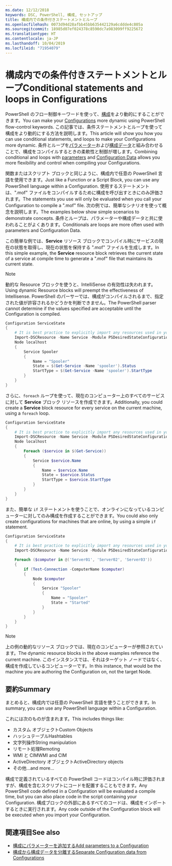 ```yaml
---
ms.date: 12/12/2018
keywords: DSC, PowerShell, 構成, セットアップ
title: 構成内での条件付きステートメントとループ
ms.openlocfilehash: 0073d94d28afbb45bb635442129a6cddde4c805a
ms.sourcegitcommit: 18985d07ef024378c8590dc7a983099ff9225672
ms.translationtype: HT
ms.contentlocale: ja-JP
ms.lasthandoff: 10/04/2019
ms.locfileid: "71954079"
---
```

# <a name="conditional-statements-and-loops-in-configurations"></a><span data-ttu-id="4acdb-103">構成内での条件付きステートメントとループ</span><span class="sxs-lookup"><span data-stu-id="4acdb-103">Conditional statements and loops in Configurations</span></span>

<span data-ttu-id="4acdb-104">PowerShell のフロー制御キーワードを使って、[構成](configurations.md)をより動的にすることができます。</span><span class="sxs-lookup"><span data-stu-id="4acdb-104">You can make your [Configurations](configurations.md) more dynamic using PowerShell flow-control keywords.</span></span> <span data-ttu-id="4acdb-105">この記事では、条件ステートメントとループを使って構成をより動的にする方法を説明します。</span><span class="sxs-lookup"><span data-stu-id="4acdb-105">This article will show you how you can use conditional statements, and loops to make your Configurations more dynamic.</span></span> <span data-ttu-id="4acdb-106">条件とループを[パラメーター](add-parameters-to-a-configuration.md)および[構成データ](configData.md)と組み合わせることで、構成をコンパイルするときの柔軟性と制御が増します。</span><span class="sxs-lookup"><span data-stu-id="4acdb-106">Combining conditional and loops with [parameters](add-parameters-to-a-configuration.md) and [Configuration Data](configData.md) allows you more flexibility and control when compiling your Configurations.</span></span>

<span data-ttu-id="4acdb-107">関数またはスクリプト ブロックと同じように、構成内で任意の PowerShell 言語を使用できます。</span><span class="sxs-lookup"><span data-stu-id="4acdb-107">Just like a Function or a Script Block, you can use any PowerShell language within a Configuration.</span></span> <span data-ttu-id="4acdb-108">使用するステートメントは、".mof" ファイルをコンパイルするために構成を呼び出すときにのみ評価されます。</span><span class="sxs-lookup"><span data-stu-id="4acdb-108">The statements you use will only be evaluated when you call your Configuration to compile a ".mof" file.</span></span> <span data-ttu-id="4acdb-109">次の例では、簡単なシナリオを使って概念を説明します。</span><span class="sxs-lookup"><span data-stu-id="4acdb-109">The examples below show simple scenarios to demonstrate concepts.</span></span> <span data-ttu-id="4acdb-110">条件とループは、パラメーターや構成データと共に使われることがよくあります。</span><span class="sxs-lookup"><span data-stu-id="4acdb-110">Conditionals are loops are more often used with parameters and Configuration Data.</span></span>

<span data-ttu-id="4acdb-111">この簡単な例では、**Service** リソース ブロックでコンパイル時にサービスの現在の状態を取得し、現在の状態を保持する ".mof" ファイルを生成します。</span><span class="sxs-lookup"><span data-stu-id="4acdb-111">In this simple example, the **Service** resource block retrieves the current state of a service at compile time to generate a ".mof" file that maintains its current state.</span></span>

> [!NOTE]
> <span data-ttu-id="4acdb-112">動的な Resource ブロックを使うと、IntelliSense の有効性は失われます。</span><span class="sxs-lookup"><span data-stu-id="4acdb-112">Using dynamic Resource blocks will preempt the effectiveness of Intellisense.</span></span> <span data-ttu-id="4acdb-113">PowerShell のパーサーでは、構成がコンパイルされるまで、指定された値が許容されるかどうかを判断できません。</span><span class="sxs-lookup"><span data-stu-id="4acdb-113">The PowerShell parser cannot determine if the values specified are acceptable until the Configuration is compiled.</span></span>

```powershell
Configuration ServiceState
{
    # It is best practice to explicitly import any resources used in your Configurations.
    Import-DSCResource -Name Service -Module PSDesiredStateConfiguration
    Node localhost
    {
        Service Spooler
        {
            Name = "Spooler"
            State = $(Get-Service -Name 'spooler').Status
            StartType = $(Get-Service -Name 'spooler').StartType
        }
    }
}
```

<span data-ttu-id="4acdb-114">さらに、`foreach` ループを使って、現在のコンピューター上のすべてのサービスに対して **Service** ブロック リソースを作成できます。</span><span class="sxs-lookup"><span data-stu-id="4acdb-114">Additionally, you could create a **Service** block resource for every service on the current machine, using a `foreach` loop.</span></span>

```powershell
Configuration ServiceState
{
    # It is best practice to explicitly import any resources used in your Configurations.
    Import-DSCResource -Name Service -Module PSDesiredStateConfiguration
    Node localhost
    {
        Foreach ($service in $(Get-Service))
        {
            Service $service.Name
            {
                Name = $service.Name
                State = $service.Status
                StartType = $service.StartType
            }
        }
    }
}
```

<span data-ttu-id="4acdb-115">また、簡単な `if` ステートメントを使うことで、オンラインになっているコンピューターに対してのみ構成を作成することができます。</span><span class="sxs-lookup"><span data-stu-id="4acdb-115">You could also only create configurations for machines that are online, by using a simple `if` statement.</span></span>

```powershell
Configuration ServiceState
{
    # It is best practice to explicitly import any resources used in your Configurations.
    Import-DSCResource -Name Service -Module PSDesiredStateConfiguration

    Foreach ($computer in @('Server01', 'Server02', 'Server03'))
    {
        if (Test-Connection -ComputerName $computer)
        {
            Node $computer
            {
                Service "Spooler"
                {
                    Name = "Spooler"
                    State = "Started"
                }
            }
        }
    }
}
```

> [!NOTE]
> <span data-ttu-id="4acdb-116">上の例の動的なリソース ブロックでは、現在のコンピューターが参照されています。</span><span class="sxs-lookup"><span data-stu-id="4acdb-116">The dynamic resource blocks in the above examples reference the current machine.</span></span> <span data-ttu-id="4acdb-117">このインスタンスでは、それはターゲット ノードではなく、構成を作成しているコンピューターです。</span><span class="sxs-lookup"><span data-stu-id="4acdb-117">In this instance, that would be the machine you are authoring the Configuration on, not the target Node.</span></span>

<!---
Mention Get-DSCConfigurationFromSystem
-->

## <a name="summary"></a><span data-ttu-id="4acdb-118">要約</span><span class="sxs-lookup"><span data-stu-id="4acdb-118">Summary</span></span>

<span data-ttu-id="4acdb-119">まとめると、構成内では任意の PowerShell 言語を使うことができます。</span><span class="sxs-lookup"><span data-stu-id="4acdb-119">In summary, you can use any PowerShell language within a Configuration.</span></span>

<span data-ttu-id="4acdb-120">これには次のものが含まれます。</span><span class="sxs-lookup"><span data-stu-id="4acdb-120">This includes things like:</span></span>

- <span data-ttu-id="4acdb-121">カスタム オブジェクト</span><span class="sxs-lookup"><span data-stu-id="4acdb-121">Custom Objects</span></span>
- <span data-ttu-id="4acdb-122">ハッシュテーブル</span><span class="sxs-lookup"><span data-stu-id="4acdb-122">Hashtables</span></span>
- <span data-ttu-id="4acdb-123">文字列操作</span><span class="sxs-lookup"><span data-stu-id="4acdb-123">String manipulation</span></span>
- <span data-ttu-id="4acdb-124">リモート処理</span><span class="sxs-lookup"><span data-stu-id="4acdb-124">Remoting</span></span>
- <span data-ttu-id="4acdb-125">WMI と CIM</span><span class="sxs-lookup"><span data-stu-id="4acdb-125">WMI and CIM</span></span>
- <span data-ttu-id="4acdb-126">ActiveDirectory オブジェクト</span><span class="sxs-lookup"><span data-stu-id="4acdb-126">ActiveDirectory objects</span></span>
- <span data-ttu-id="4acdb-127">その他...</span><span class="sxs-lookup"><span data-stu-id="4acdb-127">and more...</span></span>

<span data-ttu-id="4acdb-128">構成で定義されているすべての PowerShell コードはコンパイル時に評価されますが、構成を含むスクリプトにコードを配置することもできます。</span><span class="sxs-lookup"><span data-stu-id="4acdb-128">Any PowerShell code defined in a Configuration will be evaluated a compile time, but you can also place code in the script containing your Configuration.</span></span> <span data-ttu-id="4acdb-129">構成ブロックの外部にあるすべてのコードは、構成をインポートするときに実行されます。</span><span class="sxs-lookup"><span data-stu-id="4acdb-129">Any code outside of the Configuration block will be executed when you import your Configuration.</span></span>

## <a name="see-also"></a><span data-ttu-id="4acdb-130">関連項目</span><span class="sxs-lookup"><span data-stu-id="4acdb-130">See also</span></span>

- [<span data-ttu-id="4acdb-131">構成にパラメーターを追加する</span><span class="sxs-lookup"><span data-stu-id="4acdb-131">Add parameters to a Configuration</span></span>](add-parameters-to-a-configuration.md)
- [<span data-ttu-id="4acdb-132">構成から構成データを分離する</span><span class="sxs-lookup"><span data-stu-id="4acdb-132">Separate Configuration data from Configurations</span></span>](configData.md)
